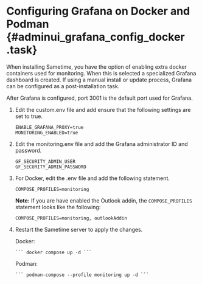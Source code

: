 # Configuring Grafana on Docker and Podman {#adminui_grafana_config_docker .task}

When installing Sametime, you have the option of enabling extra docker containers used for monitoring. When this is selected a specialized Grafana dashboard is created. If using a manual install or update process, Grafana can be configured as a post-installation task.

After Grafana is configured, port 3001 is the default port used for Grafana.

1.  Edit the custom.env file and add ensure that the following settings are set to true.

    ``` {#codeblock_h1v_rvk_rzb}
    ENABLE_GRAFANA_PROXY=true
    MONITORING_ENABLED=true
    ```

2.  Edit the monitoring.env file and add the Grafana administrator ID and password.

    ``` {#codeblock_rsp_rvk_rzb}
    GF_SECURITY_ADMIN_USER
    GF_SECURITY_ADMIN_PASSWORD
    ```

3.  For Docker, edit the .env file and add the following statement.

    ``` {#codeblock_nv4_lvk_rzb}
    COMPOSE_PROFILES=monitoring
    ```

    **Note:** If you are have enabled the Outlook addin, the `COMPOSE_PROFILES` statement looks like the following:

    ``` {#codeblock_bnr_m5p_rzb}
    COMPOSE_PROFILES=monitoring, outlookAddin
    ```

4. Restart the Sametime server to apply the changes.

      Docker:

       ``` docker compose up -d ```

      Podman:

       ``` podman-compose --profile monitoring up -d ```
